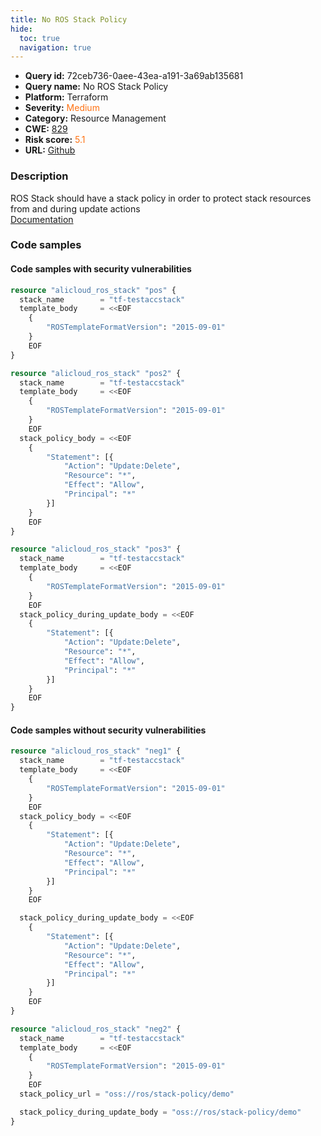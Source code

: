 ```yaml
---
title: No ROS Stack Policy
hide:
  toc: true
  navigation: true
---
```


<style>
  .highlight .hll {
    background-color: #ff171742;
  }
  .md-content {
    max-width: 1100px;
    margin: 0 auto;
  }
</style>

-   **Query id:** 72ceb736-0aee-43ea-a191-3a69ab135681
-   **Query name:** No ROS Stack Policy
-   **Platform:** Terraform
-   **Severity:** <span style="color:#ff7213">Medium</span>
-   **Category:** Resource Management
-   **CWE:** <a href="https://cwe.mitre.org/data/definitions/829.html" onclick="newWindowOpenerSafe(event, 'https://cwe.mitre.org/data/definitions/829.html')">829</a>
-   **Risk score:** <span style="color:#ff7213">5.1</span>
-   **URL:** [Github](https://github.com/Checkmarx/kics/tree/master/assets/queries/terraform/alicloud/no_ros_stack_policy)

### Description
ROS Stack should have a stack policy in order to protect stack resources from and during update actions<br>
[Documentation](https://registry.terraform.io/providers/aliyun/alicloud/latest/docs/resources/ros_stack)

### Code samples
#### Code samples with security vulnerabilities
```tf title="Positive test num. 1 - tf file" hl_lines="1"
resource "alicloud_ros_stack" "pos" {
  stack_name        = "tf-testaccstack"
  template_body     = <<EOF
    {
        "ROSTemplateFormatVersion": "2015-09-01"
    }
    EOF
}

```
```tf title="Positive test num. 2 - tf file" hl_lines="1"
resource "alicloud_ros_stack" "pos2" {
  stack_name        = "tf-testaccstack"
  template_body     = <<EOF
    {
        "ROSTemplateFormatVersion": "2015-09-01"
    }
    EOF
  stack_policy_body = <<EOF
    {
        "Statement": [{
            "Action": "Update:Delete",
            "Resource": "*",
            "Effect": "Allow",
            "Principal": "*"
        }]
    }
    EOF
}

```
```tf title="Positive test num. 3 - tf file" hl_lines="1"
resource "alicloud_ros_stack" "pos3" {
  stack_name        = "tf-testaccstack"
  template_body     = <<EOF
    {
        "ROSTemplateFormatVersion": "2015-09-01"
    }
    EOF
  stack_policy_during_update_body = <<EOF
    {
        "Statement": [{
            "Action": "Update:Delete",
            "Resource": "*",
            "Effect": "Allow",
            "Principal": "*"
        }]
    }
    EOF
}

```


#### Code samples without security vulnerabilities
```tf title="Negative test num. 1 - tf file"
resource "alicloud_ros_stack" "neg1" {
  stack_name        = "tf-testaccstack"
  template_body     = <<EOF
    {
        "ROSTemplateFormatVersion": "2015-09-01"
    }
    EOF
  stack_policy_body = <<EOF
    {
        "Statement": [{
            "Action": "Update:Delete",
            "Resource": "*",
            "Effect": "Allow",
            "Principal": "*"
        }]
    }
    EOF

  stack_policy_during_update_body = <<EOF
    {
        "Statement": [{
            "Action": "Update:Delete",
            "Resource": "*",
            "Effect": "Allow",
            "Principal": "*"
        }]
    }
    EOF
}

```
```tf title="Negative test num. 2 - tf file"
resource "alicloud_ros_stack" "neg2" {
  stack_name        = "tf-testaccstack"
  template_body     = <<EOF
    {
        "ROSTemplateFormatVersion": "2015-09-01"
    }
    EOF
  stack_policy_url = "oss://ros/stack-policy/demo"

  stack_policy_during_update_body = "oss://ros/stack-policy/demo"
}

```

